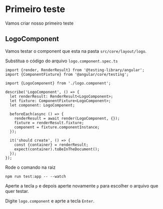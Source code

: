 # Primeiro teste

Vamos criar nosso primeiro teste

## LogoComponent

Vamos testar o component que esta na pasta `src/core/layout/logo`.

Substitua o código do arquivo `logo.component.spec.ts`

```
import {render, RenderResult} from '@testing-library/angular';
import {ComponentFixture} from '@angular/core/testing';

import {LogoComponent} from './logo.component';

describe('LogoComponent', () => {
  let renderResult: RenderResult<LogoComponent>;
  let fixture: ComponentFixture<LogoComponent>;
  let component: LogoComponent;

  beforeEach(async () => {
    renderResult = await render(LogoComponent, {});
    fixture = renderResult.fixture;
    component = fixture.componentInstance;
  });

  it('should create', () => {
    const {container} = renderResult;
    expect(container).toBeInTheDocument();
  });
});
```

Rode o comando na raiz

```
npm run test:app -- --watch
```

Aperte a tecla `p` e depois aperte novamente `p` para escolher o arquivo que quer testar.

Digite `logo.component` e aprte a tecla `Enter`.
